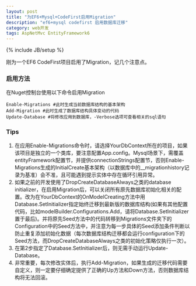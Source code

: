 ```yaml
---
layout: post
title: "为EF6+Mysql+CodeFirst启用Migration"
description: "ef6+mysql codefirst 启用数据库迁移"
category: web开发 
tags: AspNetMvc EntityFramework6
---
```

{% include JB/setup %}

刚为一个EF6 CodeFirst项目启用了Migration，记几个注意点。

### 启用方法
在Nuget控制台使用以下命令启用Migration

    Enable-Migrations #此时生成当前数据库结构的基本架构
    Add-Migration #此时生成了数据库结构具体变动的代码
    Update-Database #将修改应用到数据库，-Verbose选项可查看相关的sql语句

### Tips

1. 在应用Enable-Migrations命令时，请选择YourDbContext所在的项目，如果该项目是独立的一个类库，要注意配置App.config。Mysql场景下，需覆盖entityFramework配置节，并提供connectionStrings配置节，否则Enable-Migrations生成的InitialCreate基本架构（以数据库中的__migrationhistory记录为基准）会不准，且可能遇到提示实体中存在循环引用异常。
2. 如果之前的开发使用了DropCreateDatabaseAlways之类的database initializer，在启用Migration后，可以关闭所有原先数据库初始化相关的配置。改为在YourDbContext的OnModelCreating方法中用Database.SetInitializer指定始终迁移到最新版的数据库结构(如果有其他配置代码，比如modelBuilder.Configurations.Add，请将Database.SetInitializer置于最后)。并将原先Seed方法中的代码转移到Migrations文件夹下的Configuration中的Seed方法中，并注意为每一步具体的Seed添加条件判断以防止重复添加初始化数据（每次数据库结构迁移都会运行configuration下的Seed方法，而DropCreateDatabaseAlways之类的初始化策略仅执行一次）。
3. 在第2步指定了Database.SetInitializer后，则无需手动运行Update-Database。
4. 非常重要，每次修改实体后，执行Add-Migration，如果生成的迁移代码需要自定义，则一定要仔细确定提供了正确的Up方法和Down方法，否则数据库结构将无法回滚。


